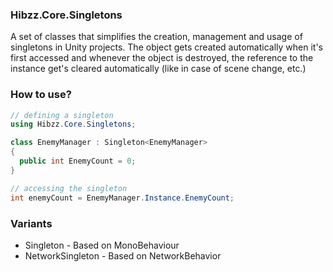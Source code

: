 ### Hibzz.Core.Singletons
A set of classes that simplifies the creation, management and usage of singletons in Unity projects. The object gets created automatically when it's first accessed and whenever the object is destroyed, the reference to the instance get's cleared automatically (like in case of scene change, etc.)

### How to use?
```c#
// defining a singleton
using Hibzz.Core.Singletons;

class EnemyManager : Singleton<EnemyManager>
{
  public int EnemyCount = 0;
}
```

```c#
// accessing the singleton
int enemyCount = EnemyManager.Instance.EnemyCount;
```

### Variants
- Singleton - Based on MonoBehaviour
- NetworkSingleton - Based on NetworkBehavior
